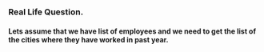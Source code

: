 ### Real Life Question.
#### Lets assume that  we have list of employees and we need to get the list of the cities where they have worked in past year.